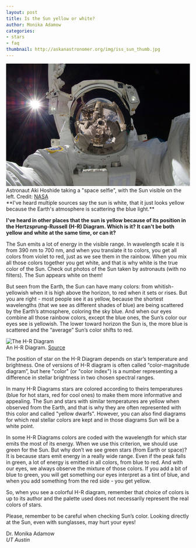 ```yaml
---
layout: post
title: Is the Sun yellow or white?
author: Monika Adamow
categories:
- stars
- faq
thumbnail: http://askanastronomer.org/img/iss_sun_thumb.jpg
---
```

<div class="image">
<img src="/img/iss_sun.jpg" alt="The Sun as seen during a space walk">
<div class="caption">Astronaut Aki Hoshide taking a "space selfie", with the Sun visible on the left. Credit: <a href="http://spaceflight.nasa.gov/gallery/images/station/crew-32/html/iss032e025258.html">NASA</a></div>
</div>
**I've heard multiple sources say the sun is white, that it just looks yellow because the Earth's atmosphere is scattering the blue light.**

**I've heard in other places that the sun is yellow because of its position in the Hertzsprung-Russell (H-R) Diagram. Which is it? It can't be both yellow and white at the same time, or can it?**

The Sun emits a lot of energy in the visible range. In wavelength scale it is from 390 nm to 700 nm, and when you translate it to colors, you get all colors from violet to red, just as we see them in the rainbow. When you mix all those colors together you get white, and that is why white is the true color of the Sun.  Check out photos of the Sun taken by astronauts (with no filters).  The Sun appears white on them!

But seen from the Earth, the Sun can have many colors: from whitish-yellowish when it is high above the horizon, to red when it sets or rises. But you are right - most people see it as yellow, because the shortest wavelengths (that we see as different shades of blue) are being scattered by the Earth’s atmosphere, coloring the sky blue. And when our eyes combine all those rainbow colors, except the blue ones, the Sun’s color our eyes see is yellowish. The lower toward horizon the Sun is, the more blue is scattered and the “average” Sun’s color shifts to red.

<div class="image">
<img src="http://faculty.wcas.northwestern.edu/~infocom/The%20Website/graphics/HR%20diagram.png" alt="The H-R Diagram">
<div class="caption">An H-R Diagram. <a href="http://faculty.wcas.northwestern.edu/~infocom/The%20Website/evolution.html">Source</a></div>
</div>

The position of star on the H-R Diagram depends on star’s temperature and brightness. One of versions of H-R diagram is often called “color-magnitude diagram”, but here "color" (or "color index") is a number representing a difference in stellar brightness in two chosen spectral ranges.

In many H-R Diagrams stars are colored according to theirs temperatures (blue for hot stars, red for cool ones) to make them more informative and appealing. The Sun and stars with similar temperatures are yellow when observed from the Earth, and that is why they are often represented with this color and  called "yellow dwarfs". However, you can also find diagrams for which real stellar colors are kept and in those diagrams Sun will be a white point.

In some H-R Diagrams colors are coded with the wavelength for which star emits the most of its energy. When we use this criterion, we should use green for the Sun. But why don’t we see green stars (from Earth or space)? It is because stars emit energy in a really wide range. Even if the peak falls in green, a lot of energy is emitted in all colors, from blue to red. And with our eyes, we always  observe the mixture of those colors. If you add a bit of blue to green, you will get something our eyes interpret as a tint of blue, and when you add something from the red side - you get yellow.

So, when you see a colorful H-R diagram, remember that choice of colors is up to its author and the palette used does not necessarily represent the real colors of stars.

Please, remember to be careful when checking Sun’s color. Looking directly at the Sun, even with sunglasses, may hurt your eyes!

Dr. Monika Adamow<br>
*UT Austin*

